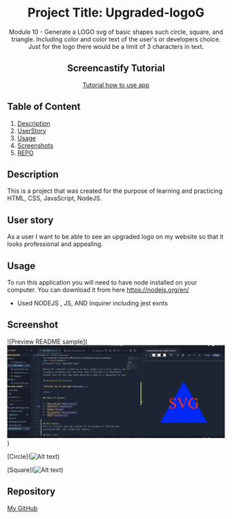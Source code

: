 <div align="center">

# Project Title: Upgraded-logoG

Module 10 - Generate a LOGO svg of basic shapes such circle, square, and triangle. Including color and color text of the user's or developers choice. Just for the logo there would be a limit of 3 characters in text.

## Screencastify Tutorial

[Tutorial how to use app]()

</div>

## Table of Content

1. [Description](#description)
2. [UserStory](#userstory)
3. [Usage](#usage)
4. [Screenshots](#screenshots)
5. [REPO](#reposority)

## Description

This is a project that was created for the purpose of learning and practicing HTML, CSS, JavaScript, NodeJS.

## User story

As a user I want to be able to see an upgraded logo on my website so that it looks professional and appealing.

## Usage

To run this application you will need to have node installed on your computer. You can download it from here https://nodejs.org/en/

- Used NODEJS , JS, AND Inquirer including jest exnts

## Screenshot

![Preview README sample](![Alt text](/examples/Triangle.png))

[Circle](![Alt text](/examples/Screen%20Shot%202023-11-29%20at%206.51.19%20PM.png))

[Square](![Alt text](/examples/Screen%20Shot%202023-11-29%20at%207.16.39%20PM.png))

## Repository

[My GitHub](https://github.com/bcot-code/The-new-logoG)
